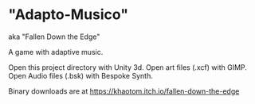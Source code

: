 # "Adapto-Musico"
aka "Fallen Down the Edge"

A game with adaptive music.

Open this project directory with Unity 3d.
Open art files (.xcf) with GIMP.
Open Audio files (.bsk) with Bespoke Synth.

Binary downloads are at https://khaotom.itch.io/fallen-down-the-edge
